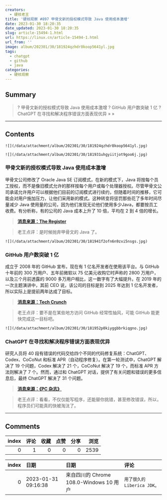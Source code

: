 ```yaml
---
creators:
  - 硬核老王
title: '硬核观察 #897 甲骨文新的授权模式导致 Java 使用成本激增'
date: 2023-01-30 18:20:35
date_updated: 2023-01-30 18:20:35
slug: article-15494-1.html
url: https://linux.cn/article-15494-1.html
url_from: ''
image: album/202301/30/181924qzhdr8koop5641yl.jpg
tags:
  - chatgpt
  - github
  - java
categories:
  - 硬核观察
---
```


## Summary

> ? 甲骨文新的授权模式导致 Java 使用成本激增
> ? GitHub 用户数突破 1 亿
> ? ChatGPT 在寻找和解决程序错误方面表现优异
> » 
> »

***

<!-- more -->

## Contents

`![](/data/attachment/album/202301/30/181924qzhdr8koop5641yl.jpg)`

`![](/data/attachment/album/202301/30/181931uhgyiitjot9goo6j.jpg)`

### 甲骨文新的授权模式导致 Java 使用成本激增

甲骨文公司修改了 Oracle Java SE 订阅模式，在新的模式下，Java 将按每个员工授权，而不是像旧模式允许的那样按每个用户或每个处理器授权。尽管甲骨文公司承诺允许用户可以根据他们目前的订阅模式进行续约，但随着时间的推移，它可能会对用户施加压力，让他们采用新的模式。这种转变将惩罚那些花了多年时间尽量减少 Java 使用量的公司，因为他们发现无论他们使用多少Java，都要按员工收费。有分析称，有的公司的 Java 成本上升了 10 倍，平均在 2 到 4 倍的增长。

> 
> **[消息来源：The Register](https://www.theregister.com/2023/01/27/oracle_java_licensing_change/)**
> 
> 
> 

> 
> 老王点评：是时候抛弃甲骨文的 Java 了。
> 
> 
> 

`![](/data/attachment/album/202301/30/181941f2ofn6n9zxi5nsgs.jpg)`

### GitHub 用户数突破 1 亿

成立于 2008 年的 GitHub 宣布，现在有 1 亿名开发者在使用该平台。与 GitHub 十年前的 300 万用户、五年前微软以 75 亿美元收购它时声称的 2800 万用户，以及三个月前透露的 9000 多万用户相比，这一数字有了大幅提升。在 2019 年的一次主题演讲中，其前 CEO 说，该公司的目标是到 2025 年达到 1 亿名开发者，所以实际上是提前两年达成了目标。

> 
> **[消息来源：Tech Crunch](https://techcrunch.com/2023/01/26/github-says-it-now-has-100m-active-users/)**
> 
> 
> 

> 
> 老王点评：要不是在某些地方访问 GitHub 经常性抽风，可能 GitHub 能更快完成这一目标吧。
> 
> 
> 

`![](/data/attachment/album/202301/30/181952p0kiyggbbrkiqgno.jpg)`

### ChatGPT 在寻找和解决程序错误方面表现优异

研究人员将 40 段有错误的代码交给四个不同的代码修复系统：ChatGPT、Codex、CoCoNut 和标准 APR（自动程序修复）。在第一轮测试中，ChatGPT 解决了 19 个问题，Codex 解决了 21 个，CoCoNut 解决了 19 个，而标准 APR 方法则解决了 7 个。然而，通过和 ChatGPT 对话，提供了有关问题和错误的更多信息后，最终 ChatGPT 解决了 31 个问题。

> 
> **[消息来源：《PC 杂志》](https://www.pcmag.com/news/watch-out-software-engineers-chatgpt-is-now-finding-fixing-bugs-in-code)**
> 
> 
> 

> 
> 老王点评：看看，不仅仅能写程序，还能替你挑错，甚至修改错误，所以，程序员们可能真的快被淘汰了。
> 
> 
>

***

## Comments


|   index |   评论 |   收藏 |   点赞 |   分享 |   浏览 |
|--------:|-------:|-------:|-------:|-------:|-------:|
|       0 |      1 |      0 |      0 |      0 |   2539 |

|   index | 日期                | 日期                                    | 评论                        |
|--------:|:--------------------|:----------------------------------------|:----------------------------|
|       0 | 2023-01-31 09:16:38 | 来自四川的 Chrome 108.0-Windows 10 用户 | `用了很久的 Liberica JDK。` |
